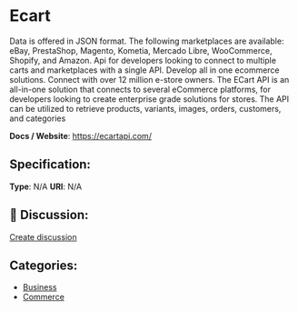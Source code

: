# Ecart


Data is offered in JSON format. The following marketplaces are available: eBay, PrestaShop, Magento, Kometia, Mercado Libre, WooCommerce, Shopify, and Amazon.  Api for developers looking to connect to multiple carts and marketplaces with a single API. Develop all in one ecommerce solutions.  Connect with over 12 million e-store owners. The ECart API is an all-in-one solution that connects to several eCommerce platforms, for developers looking to create enterprise grade solutions for stores. The API can be utilized to retrieve products, variants, images, orders, customers, and categories

**Docs / Website**: https://ecartapi.com/

## Specification:
**Type**:  N/A 
**URI**:  N/A 

## 💬 Discussion:
[Create discussion](https://github.com/apis-list/apis-list/discussions/new)

## Categories:
- [Business](https://github.com/apis-list/apis-list#business)
- [Commerce](https://github.com/apis-list/apis-list#commerce)



